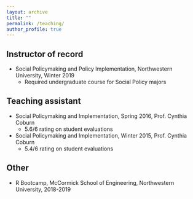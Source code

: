 ```yaml
---
layout: archive
title: ""
permalink: /teaching/
author_profile: true
---
```


## Instructor of record
- Social Policymaking and Policy Implementation, Northwestern University, Winter 2019
  - Required undergraduate course for Social Policy majors

## Teaching assistant
- Social Policymaking and Implementation, Spring 2016, Prof. Cynthia Coburn
  - 5.6/6 rating on student evaluations
- Social Policymaking and Implementation, Winter 2015, Prof. Cynthia Coburn
  - 5.4/6 rating on student evaluations

## Other
- R Bootcamp, McCormick School of Engineering, Northwestern University, 2018-2019
